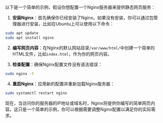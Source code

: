 以下是一个简单的示例，假设你想配置一个Nginx服务器来提供静态网页服务：

1. **安装Nginx**：首先确保你已经安装了Nginx。如果没有安装，你可以通过包管理器进行安装，比如在Ubuntu上可以使用以下命令：

```bash
sudo apt update
sudo apt install nginx
```

2. **编写网页内容**：在Nginx的默认网站目录`/var/www/html/`中创建一个简单的HTML文件，比如`index.html`，作为你的网页内容。


3. **检查配置**：确保Nginx配置文件没有语法错误：

```bash
sudo nginx -t
```

4. **重启Nginx**：应用新的配置并重新加载Nginx服务器：

```bash
sudo systemctl restart nginx
```

现在，当访问你的服务器的IP地址或域名时，Nginx将提供你编写的简单网页内容。这只是一个简单的示例，你可以根据需要调整Nginx配置以满足你的实际需求。
